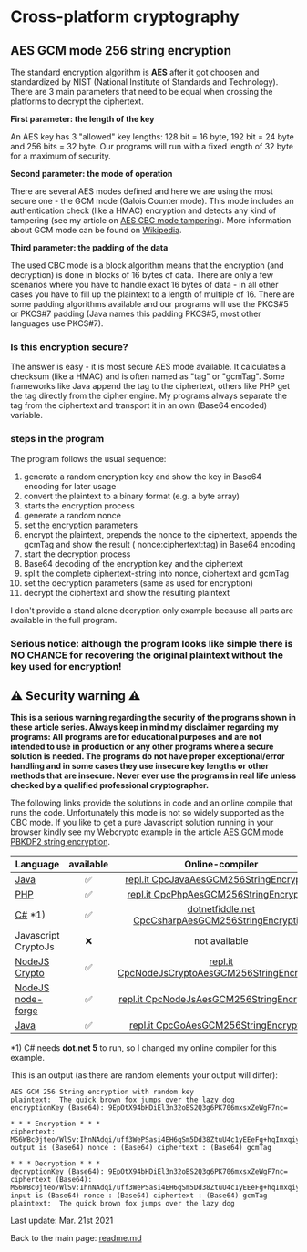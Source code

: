 # Cross-platform cryptography

## AES GCM mode 256 string encryption

The standard encryption algorithm is **AES** after it got choosen and standardized by NIST (National Institute of Standards and Technology). There are 3 main parameters that need to be equal when crossing the platforms to decrypt the ciphertext.

**First parameter: the length of the key**

An AES key has 3 "allowed" key lengths: 128 bit = 16 byte, 192 bit = 24 byte and 256 bits = 32 byte. Our programs will run with a fixed length of 32 byte for a maximum of security.

**Second parameter: the mode of operation**

There are several AES modes defined and here we are using the most secure one - the GCM mode (Galois Counter mode). This mode includes an authentication check (like a HMAC) encryption and detects any kind of tampering (see my article on [AES CBC mode tampering](aes_cbc_tampering.md)). More information about GCM mode can be found on [Wikipedia](https://en.wikipedia.org/wiki/Galois/Counter_Mode).

**Third parameter: the padding of the data**

The used CBC mode is a block algorithm means that the encryption (and decryption) is done in blocks of 16 bytes of data. There are only a few scenarios where you have to handle exact 16 bytes of data - in all other cases you have to fill up the plaintext to a length of multiple of 16. There are some padding algorithms available and our programs will use the PKCS#5 or PKCS#7 padding (Java names this padding PKCS#5, most other languages use PKCS#7).

### Is this encryption secure?

The answer is easy - it is most secure AES mode available. It calculates a checksum (like a HMAC) and is often named as "tag" or "gcmTag". Some frameworks like Java append the tag to the ciphertext, others like PHP get the tag directly from the cipher engine. My programs always separate the tag from the ciphertext and transport it in an own (Base64 encoded) variable.

### steps in the program

The program follows the usual sequence:
1. generate a random encryption key and show the key in Base64 encoding for later usage
2. convert the plaintext to a binary format (e.g. a byte array)
3. starts the encryption process
4. generate a random nonce
5. set the encryption parameters
6. encrypt the plaintext, prepends the nonce to the ciphertext, appends the gcmTag and show the result ( nonce:ciphertext:tag) in Base64 encoding
7. start the decryption process
8. Base64 decoding of the encryption key and the ciphertext
9. split the complete ciphertext-string into nonce, ciphertext and gcmTag
10. set the decryption parameters (same as used for encryption)
11. decrypt the ciphertext and show the resulting plaintext

I don't provide a stand alone decryption only example because all parts are available in the full program.

### **Serious notice: although the program looks like simple there is NO CHANCE for recovering the original plaintext without the key used for encryption!**

## :warning: Security warning :warning:

**This is a serious warning regarding the security of the programs shown in these article series.  Always keep in mind my disclaimer regarding my programs: All programs are for educational purposes and are not intended to use in production or any other programs where a  secure solution is needed. The programs do not have proper exceptional/error handling and in some cases they use insecure key lengths or other methods that are insecure. Never ever use the programs in real life unless checked by a qualified professional cryptographer.**

The following links provide the solutions in code and an online compile that runs the code. Unfortunately this mode is not so widely supported as the CBC mode. If you like to get a pure Javascript solution running in your browser kindly see my Webcrypto example in the article [AES GCM mode PBKDF2 string encryption](aes_gcm_256_pbkdf2_string_encryption.md).

| Language | available | Online-compiler
| ------ | :---: | :----: |
| [Java](../AesGcm256StringEncryption/AesGcm256StringEncryption.java) | :white_check_mark: | [repl.it CpcJavaAesGCM256StringEncryption](https://repl.it/@javacrypto/CpcJavaAesGcm256StringEncryption#Main.java/)
| [PHP](../AesGcm256StringEncryption/AesGcm256StringEncryption.php) | :white_check_mark: | [repl.it CpcPhpAesGCM256StringEncryption](https://repl.it/@javacrypto/CpcPhpAesGcm256StringEncryption#main.php/)
| [C#](../AesGcm256StringEncryption/AesGcm256StringEncryption.cs) *1) | :white_check_mark: | [dotnetfiddle.net  CpcCsharpAesGCM256StringEncryption](https://dotnetfiddle.net/c91C0t/)
| Javascript CryptoJs | :x: | not available
| [NodeJS Crypto](../AesGcm256StringEncryption/AesGcm256StringEncryptionNodeJsCrypto.js) | :white_check_mark: | [repl.it CpcNodeJsCryptoAesGCM256StringEncryption](https://repl.it/@javacrypto/CpcNodeJsCryptoAesGcm256StringEncryption#index.js/)
| [NodeJS node-forge](../AesGcm256StringEncryption/AesGcm256StringEncryptionNodeJs.js) | :white_check_mark: | [repl.it CpcNodeJsAesGCM256StringEncryption](https://repl.it/@javacrypto/CpcNodeJsAesGcm256StringEncryption#index.js/)
| [Java](../AesGcm256StringEncryption/AesGcm256StringEncryption.go) | :white_check_mark: | [repl.it CpcGoAesGCM256StringEncryption](https://repl.it/@javacrypto/CpcGoAesGcm256StringEncryption#main.go/)

*1) C# needs **dot.net 5** to run, so I changed my online compiler for this example.

This is an output (as there are random elements your output will differ):

```plaintext
AES GCM 256 String encryption with random key
plaintext:  The quick brown fox jumps over the lazy dog
encryptionKey (Base64): 9EpOtX94bHDiEl3n32oBS2Q3g6PK706mxsxZeWgF7nc=

* * * Encryption * * *
ciphertext: MS6WBc0jteo/WlSv:IhnNAdqi/uff3WePSasi4EH6qSm5Dd38ZtuU4c1yEEeFg+hqImxqiyDY/g==:WxoZfgL539r+0JvBfn+DbQ==
output is (Base64) nonce : (Base64) ciphertext : (Base64) gcmTag

* * * Decryption * * *
decryptionKey (Base64): 9EpOtX94bHDiEl3n32oBS2Q3g6PK706mxsxZeWgF7nc=
ciphertext (Base64): MS6WBc0jteo/WlSv:IhnNAdqi/uff3WePSasi4EH6qSm5Dd38ZtuU4c1yEEeFg+hqImxqiyDY/g==:WxoZfgL539r+0JvBfn+DbQ==
input is (Base64) nonce : (Base64) ciphertext : (Base64) gcmTag
plaintext:  The quick brown fox jumps over the lazy dog

```

Last update: Mar. 21st 2021

Back to the main page: [readme.md](../readme.md)